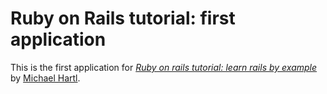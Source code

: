 # Ruby on Rails tutorial: first application

This is the first application for [*Ruby on rails tutorial: learn rails by example*](http://railstutorial.org/) by [Michael Hartl](http://michaelhartl.com/).